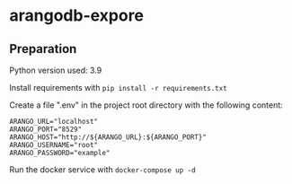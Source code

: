 # arangodb-expore

## Preparation

Python version used: 3.9

Install requirements with ```pip install -r requirements.txt```

Create a file ".env" in the project root directory with the following content:
```commandline
ARANGO_URL="localhost"
ARANGO_PORT="8529"
ARANGO_HOST="http://${ARANGO_URL}:${ARANGO_PORT}"
ARANGO_USERNAME="root"
ARANGO_PASSWORD="example"
```

Run the docker service with ```docker-compose up -d```